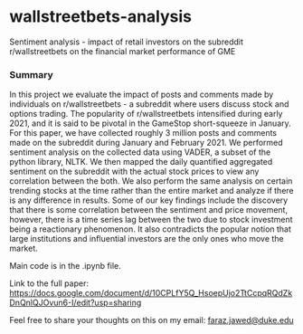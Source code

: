 # wallstreetbets-analysis
Sentiment analysis - impact of retail investors on the subreddit r/wallstreetbets on the financial market performance of GME

### Summary

In this project we evaluate the impact of posts and comments made by individuals on r/wallstreetbets - a subreddit where users discuss stock and options trading. The popularity of r/wallstreetbets intensified during early 2021, and it is said to be pivotal in the GameStop short-squeeze in January. For this paper, we have collected roughly 3 million posts and comments made on the subreddit during January and February 2021. We performed sentiment analysis on the collected data using VADER, a subset of the python library, NLTK. We then mapped the daily quantified aggregated sentiment on the subreddit with the actual stock prices to view any correlation between the both. We also perform the same analysis on certain trending stocks at the time rather than the entire market and analyze if there is any difference in results. Some of our key findings include the discovery that there is some correlation between the sentiment and price movement, however, there is a time series lag between the two due to stock investment being a reactionary phenomenon. It also contradicts the popular notion that large institutions and influential investors are the only ones who move the market. 

Main code is in the .ipynb file.

Link to the full paper: https://docs.google.com/document/d/10CPLfY5Q_HsoepUjo2TtCcpqRQdZkDnQnlQJOvun6-I/edit?usp=sharing

Feel free to share your thoughts on this on my email: faraz.jawed@duke.edu
